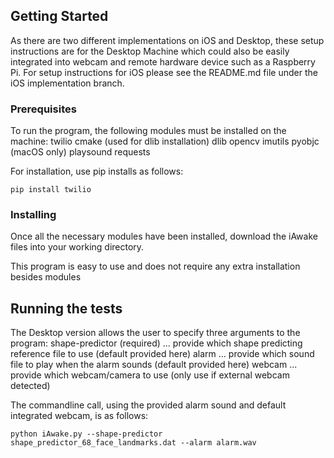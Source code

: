 ## Getting Started
As there are two different implementations on iOS and Desktop, these setup instructions are for the Desktop Machine which could also be easily integrated into webcam and remote hardware device such as a Raspberry Pi. For setup instructions for iOS please see the README.md file under the iOS implementation branch.

### Prerequisites

To run the program, the following modules must be installed on the machine:
  twilio
  cmake (used for dlib installation)
  dlib
  opencv
  imutils
  pyobjc (macOS only)
  playsound
  requests

For installation, use pip installs as follows:
```
pip install twilio
```

### Installing

Once all the necessary modules have been installed, download the iAwake files into your working directory.

This program is easy to use and does not require any extra installation besides modules

## Running the tests

The Desktop version allows the user to specify three arguments to the program:
  shape-predictor (required) ... provide which shape predicting reference file to use (default provided here)
  alarm ... provide which sound file to play when the alarm sounds (default provided here)
  webcam ... provide which webcam/camera to use (only use if external webcam detected)
  
The commandline call, using the provided alarm sound and default integrated webcam, is as follows:
```
python iAwake.py --shape-predictor shape_predictor_68_face_landmarks.dat --alarm alarm.wav
```

